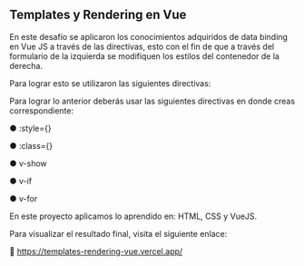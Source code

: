 ## Templates y Rendering en Vue

En este desafío se aplicaron los conocimientos adquiridos de data binding en Vue JS a través de las directivas, esto con el fin de que a través del formulario de la izquierda se modifiquen los estilos del contenedor de la derecha.

Para lograr esto se utilizaron las siguientes directivas:

Para lograr lo anterior deberás usar las siguientes directivas en donde creas correspondiente:

● :style={}

● :class={}

● v-show

● v-if

● v-for

En este proyecto aplicamos lo aprendido en: HTML, CSS y VueJS.

Para visualizar el resultado final, visita el siguiente enlace:

🔗 https://templates-rendering-vue.vercel.app/
